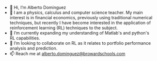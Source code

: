 - 👋 Hi, I’m Alberto Dominguez
- 👀 I am a physics, calculus and computer science teacher. My main interest is in financial economics, previously using traditional numerical techniques, but recently I have become interested in the application of reinforcement learning (RL) techniques to the subject.
- 🌱 I’m currently expanding my understanding of Matlab's and python's RL capabilities. 
- 💞️ I’m looking to collaborate on RL as it relates to portfolio performance analysis and prediction.
- 📫 Reach me at alberto.dominguez@browardschools.com
